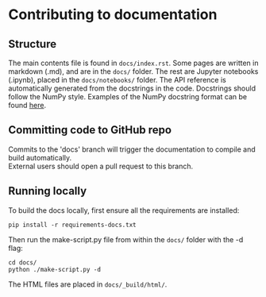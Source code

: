 # Contributing to documentation
## Structure
The main contents file is found in `docs/index.rst`.  Some pages are written in markdown (.md), and 
are in the `docs/` folder.  The rest are Jupyter notebooks (.ipynb), placed in the `docs/notebooks/` folder.
The API reference is automatically generated from the docstrings in the code.  Docstrings should follow
the NumPy style.  Examples of the NumPy docstring format can be found [here](https://www.sphinx-doc.org/en/master/usage/extensions/example_numpy.html).

## Committing code to GitHub repo
Commits to the 'docs' branch will trigger the documentation to compile and build automatically.  
External users should open a pull request to this branch.

## Running locally
To build the docs locally, first ensure all the requirements are installed:
```
pip install -r requirements-docs.txt
```

Then run the make-script.py file from within the `docs/` folder with the -d flag:
```
cd docs/
python ./make-script.py -d
```

The HTML files are placed in `docs/_build/html/`.


